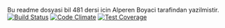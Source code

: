 Bu readme dosyasi bil 481 dersi icin Alperen Boyaci tarafindan yazilmistir.
[![Build Status](https://travis-ci.org/boyacialperen/hw1.svg?branch=master)](https://travis-ci.org/boyacialperen/hw1)
[![Code Climate](https://codeclimate.com/github/boyacialperen/hw1/badges/gpa.svg)](https://codeclimate.com/github/boyacialperen/hw1)
[![Test Coverage](https://codeclimate.com/github/boyacialperen/hw1/badges/coverage.svg)](https://codeclimate.com/github/boyacialperen/hw1/coverage)
